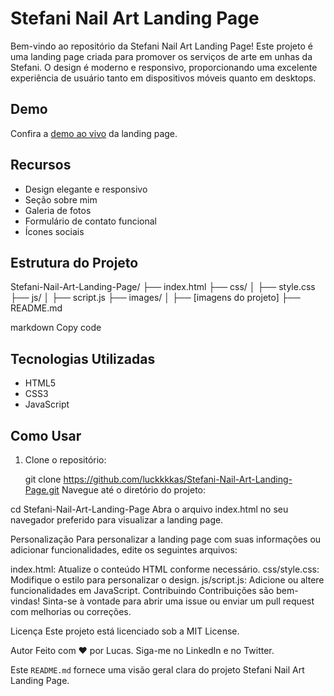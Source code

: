 # Stefani Nail Art Landing Page

Bem-vindo ao repositório da Stefani Nail Art Landing Page! Este projeto é uma landing page criada para promover os serviços de arte em unhas da Stefani. O design é moderno e responsivo, proporcionando uma excelente experiência de usuário tanto em dispositivos móveis quanto em desktops.

## Demo

Confira a [demo ao vivo](https://luckkkkas.github.io/Stefani-Nail-Art-Landing-Page) da landing page.

## Recursos

- Design elegante e responsivo
- Seção sobre mim
- Galeria de fotos
- Formulário de contato funcional
- Ícones sociais

## Estrutura do Projeto

Stefani-Nail-Art-Landing-Page/
├── index.html
├── css/
│ ├── style.css
├── js/
│ ├── script.js
├── images/
│ ├── [imagens do projeto]
├── README.md

markdown
Copy code

## Tecnologias Utilizadas

- HTML5
- CSS3
- JavaScript

## Como Usar

1. Clone o repositório:

   git clone https://github.com/luckkkkas/Stefani-Nail-Art-Landing-Page.git
Navegue até o diretório do projeto:


cd Stefani-Nail-Art-Landing-Page
Abra o arquivo index.html no seu navegador preferido para visualizar a landing page.

Personalização
Para personalizar a landing page com suas informações ou adicionar funcionalidades, edite os seguintes arquivos:

index.html: Atualize o conteúdo HTML conforme necessário.
css/style.css: Modifique o estilo para personalizar o design.
js/script.js: Adicione ou altere funcionalidades em JavaScript.
Contribuindo
Contribuições são bem-vindas! Sinta-se à vontade para abrir uma issue ou enviar um pull request com melhorias ou correções.

Licença
Este projeto está licenciado sob a MIT License.

Autor
Feito com ❤️ por Lucas. Siga-me no LinkedIn e no Twitter.


Este `README.md` fornece uma visão geral clara do projeto Stefani Nail Art Landing Page.
